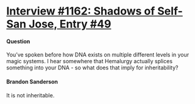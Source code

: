 # [Interview #1162: Shadows of Self-San Jose, Entry #49](https://www.theoryland.com/intvmain.php?i=1162#49)

#### Question

You’ve spoken before how DNA exists on multiple different levels in your magic systems. I hear somewhere that Hemalurgy actually splices something into your DNA - so what does that imply for inheritability?

#### Brandon Sanderson

It is not inheritable.

